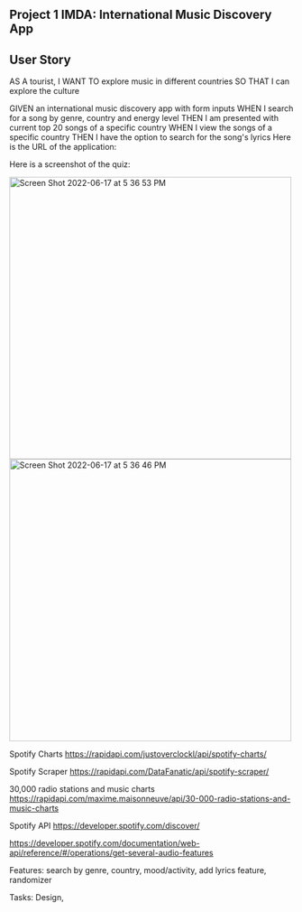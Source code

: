 ## Project 1 IMDA: International Music Discovery App

## User Story
AS A tourist,
I WANT TO explore music in different countries
SO THAT I can explore the culture

GIVEN an international music discovery app with form inputs
WHEN I search for a song by genre, country and energy level
THEN I am presented with current top 20 songs of a specific country
WHEN I view the songs of a specific country 
THEN I have the option to search for the song's lyrics
Here is the URL of the application:

Here is a screenshot of the quiz:

<img width="500" alt="Screen Shot 2022-06-17 at 5 36 53 PM" src="https://user-images.githubusercontent.com/100814403/174321561-1d3364cb-f415-4a87-953f-84e681e7cc95.png">


<img width="500" alt="Screen Shot 2022-06-17 at 5 36 46 PM" src="https://user-images.githubusercontent.com/100814403/174321592-8a40b00f-520e-4915-9bb7-516c8c74695e.png">










Spotify Charts
https://rapidapi.com/justoverclockl/api/spotify-charts/


Spotify Scraper 
https://rapidapi.com/DataFanatic/api/spotify-scraper/


30,000 radio stations and music charts
https://rapidapi.com/maxime.maisonneuve/api/30-000-radio-stations-and-music-charts

Spotify API
https://developer.spotify.com/discover/


https://developer.spotify.com/documentation/web-api/reference/#/operations/get-several-audio-features


Features: 
search by genre, country, mood/activity, 
add lyrics feature, randomizer

Tasks:
Design, 